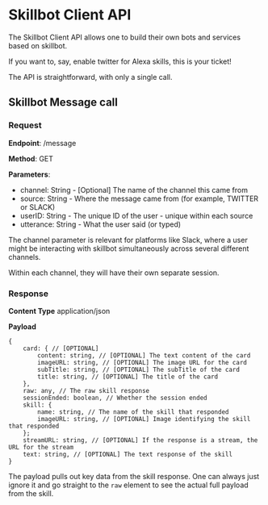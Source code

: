 # Skillbot Client API
The Skillbot Client API allows one to build their own bots and services based on skillbot.

If you want to, say, enable twitter for Alexa skills, this is your ticket!

The API is straightforward, with only a single call.

## Skillbot Message call
### Request
**Endpoint**:
/message

**Method**:
GET

**Parameters**:
* channel: String - \[Optional\] The name of the channel this came from
* source: String - Where the message came from (for example, TWITTER or SLACK)
* userID: String - The unique ID of the user - unique within each source
* utterance: String - What the user said (or typed)

The channel parameter is relevant for platforms like Slack,
where a user might be interacting with skillbot simultaneously across several different channels.

Within each channel, they will have their own separate session.

### Response
**Content Type**
application/json

**Payload**
```
{
    card: { // [OPTIONAL]
        content: string, // [OPTIONAL] The text content of the card
        imageURL: string, // [OPTIONAL] The image URL for the card
        subTitle: string, // [OPTIONAL] The subTitle of the card
        title: string, // [OPTIONAL] The title of the card
    },
    raw: any, // The raw skill response
    sessionEnded: boolean, // Whether the session ended
    skill: {
        name: string, // The name of the skill that responded
        imageURL: string, // [OPTIONAL] Image identifying the skill that responded
    };
    streamURL: string, // [OPTIONAL] If the response is a stream, the URL for the stream
    text: string, // [OPTIONAL] The text response of the skill
}
```

The payload pulls out key data from the skill response. One can always just ignore it and go straight to the `raw` element to see the actual full payload from the skill.
